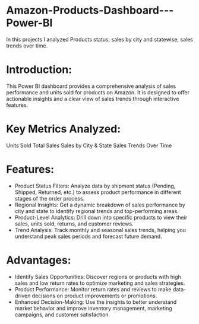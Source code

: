 # Amazon-Products-Dashboard---Power-BI
In this projects I analyzed Products status, sales by city and statewise, sales trends over time.

# Introduction:
This Power BI dashboard provides a comprehensive analysis of sales performance and units sold for products on Amazon. It is designed to offer actionable insights and a clear view of sales trends through interactive features.

# Key Metrics Analyzed:
Units Sold
Total Sales
Sales by City & State
Sales Trends Over Time

# Features:
* Product Status Filters: Analyze data by shipment status (Pending, Shipped, Returned, etc.) to assess product performance in different stages of the order process.
* Regional Insights: Get a dynamic breakdown of sales performance by city and state to identify regional trends and top-performing areas.
* Product-Level Analytics: Drill down into specific products to view their sales, units sold, returns, and customer reviews.
* Trend Analysis: Track monthly and seasonal sales trends, helping you understand peak sales periods and forecast future demand.

# Advantages:
* Identify Sales Opportunities: Discover regions or products with high sales and low return rates to optimize marketing and sales strategies.
* Product Performance: Monitor return rates and reviews to make data-driven decisions on product improvements or promotions.
* Enhanced Decision-Making: Use the insights to better understand market behavior and improve inventory management, marketing campaigns, and customer satisfaction.



